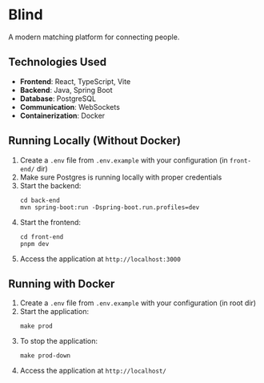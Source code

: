# Blind

A modern matching platform for connecting people.

## Technologies Used

- **Frontend**: React, TypeScript, Vite
- **Backend**: Java, Spring Boot
- **Database**: PostgreSQL
- **Communication**: WebSockets
- **Containerization**: Docker

## Running Locally (Without Docker)

1. Create a `.env` file from `.env.example` with your configuration (in `front-end/` dir)
2. Make sure Postgres is running locally with proper credentials
3. Start the backend:
   ```
   cd back-end
   mvn spring-boot:run -Dspring-boot.run.profiles=dev
   ```
4. Start the frontend:
   ```
   cd front-end
   pnpm dev
   ```
5. Access the application at `http://localhost:3000`

## Running with Docker

1. Create a `.env` file from `.env.example` with your configuration (in root dir)
2. Start the application:
   ```
   make prod
   ```
3. To stop the application:
   ```
   make prod-down
   ```
4. Access the application at `http://localhost/`
